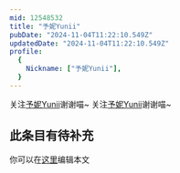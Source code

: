 ```yaml
---
mid: 12548532
title: "予妮Yunii"
pubDate: "2024-11-04T11:22:10.549Z"
updatedDate: "2024-11-04T11:22:10.549Z"
profile:
  {
    Nickname: ["予妮Yunii"],
  }
---
```


关注[予妮Yunii](https://space.bilibili.com/12548532)谢谢喵~ 关注[予妮Yunii](https://space.bilibili.com/12548532)谢谢喵~

## 此条目有待补充
你可以在[这里](https://github.com/Yuhanawa/VTuber.ICU-Content/edit/master/v/予妮Yunii/index.md)编辑本文
